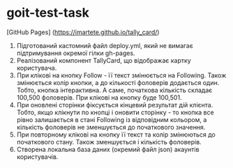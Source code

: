 # goit-test-task

[GitHub Pages] (https://imartete.github.io/tally_card/)

1. Підготований кастомний файл deploy.yml, який не вимагає підтримування окремої гілки gh-pages.
2. Реалізований компонент TallyCard, що відображає картку користувача.
3. При клікові на кнопку Follow - її текст змінюється на Following. Також
змінюється колір кнопки, а до кількості фоловерів додається один. Тобто, кнопка інтерактивна. А саме, 
початкова кількість складає 100,500 фоловерів. При клікові на кнопку буде
100,501.
4. При оновлені сторінки фіксується кінцевий результат дій клієнта. Тобто,
якщо клікнути по кнопці і оновити сторінку - то кнопка все рівно залишається
в стані Following із відповідним кольором, а кількість фоловерів не
зменшується до початкового значення.
5. При повторному клікові на кнопку її текст та колір змінюються до початкового
стану. Також зменшується і кількість фоловерів.
6. Створена локальна база даних (окремий файл json) акаунтів користувачів.

